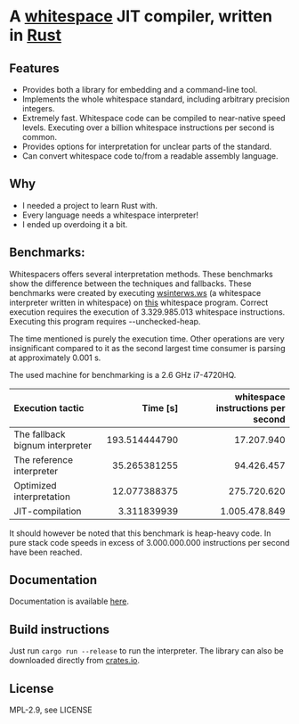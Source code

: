# A [whitespace](https://web.archive.org/web/20150623025348/http://compsoc.dur.ac.uk/whitespace/) JIT compiler, written in [Rust](https://www.rust-lang.org/)

## Features

- Provides both a library for embedding and a command-line tool.
- Implements the whole whitespace standard, including arbitrary precision integers.
- Extremely fast. Whitespace code can be compiled to near-native speed levels. Executing over a billion whitespace instructions per second is common.
- Provides options for interpretation for unclear parts of the standard.
- Can convert whitespace code to/from a readable assembly language.

## Why

- I needed a project to learn Rust with.
- Every language needs a whitespace interpreter!
- I ended up overdoing it a bit.

## Benchmarks:

Whitespacers offers several interpretation methods. These benchmarks show the difference between the techniques and fallbacks. These benchmarks were created by executing [wsinterws.ws](https://github.com/hostilefork/whitespacers/blob/master/whitespace/wsinterws.ws) (a whitespace interpreter written in whitespace) on [this](https://web.archive.org/web/20150612005338/http://compsoc.dur.ac.uk/whitespace/quine-copy.ws) whitespace program. Correct execution requires the execution of 3.329.985.013 whitespace instructions. Executing this program requires --unchecked-heap.

The time mentioned is purely the execution time. Other operations are very insignificant compared to it as the second largest time consumer is parsing at approximately 0.001 s.

The used machine for benchmarking is a 2.6 GHz i7-4720HQ.

Execution tactic                | Time [s]      | whitespace instructions per second
:-------------------------------|--------------:|----------------------------------:
The fallback bignum interpreter | 193.514444790 |    17.207.940
The reference interpreter       | 35.265381255  |    94.426.457
Optimized interpretation        | 12.077388375  |   275.720.620
JIT-compilation                 | 3.311839939   | 1.005.478.849

It should however be noted that this benchmark is heap-heavy code. In pure stack code speeds in excess of 3.000.000.000 instructions per second have been reached.

## Documentation

Documentation is available [here](https://censoredusername.github.io/whitespace-rs/whitespacers/index.html).

## Build instructions

Just run `cargo run --release` to run the interpreter. The library can also be downloaded directly from [crates.io](https://crates.io/crates/whitespacers).

## License

MPL-2.9, see LICENSE
